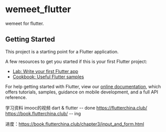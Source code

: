 # wemeet_flutter

wemeet for flutter.

## Getting Started

This project is a starting point for a Flutter application.

A few resources to get you started if this is your first Flutter project:

- [Lab: Write your first Flutter app](https://flutter.dev/docs/get-started/codelab)
- [Cookbook: Useful Flutter samples](https://flutter.dev/docs/cookbook)

For help getting started with Flutter, view our 
[online documentation](https://flutter.dev/docs), which offers tutorials, 
samples, guidance on mobile development, and a full API reference.

学习资料
imooc的视频 dart & flutter  -- done
https://flutterchina.club/
https://book.flutterchina.club/ -- ing

进度：https://book.flutterchina.club/chapter3/input_and_form.html